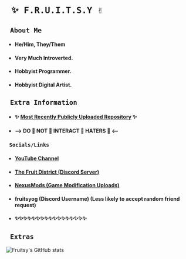 # <code> ✨ F.R.U.I.T.S.Y ✌ </code>

## <code> About Me </code>

- #### **He/Him, They/Them**
- #### **Very Much Introverted.**
- #### **Hobbyist Programmer.**
- #### **Hobbyist Digital Artist.**

## <code> Extra Information </code>

- #### ✨ **[Most Recently Publicly Uploaded Repository](https://github.com/ItzBlueBerries/MoreSlimefall)** ✨
- #### **--> DO 👏 NOT 👏 INTERACT 👏 HATERS 👏 <--**

### <code> Socials/Links </code>

- ####  **[YouTube Channel](https://www.youtube.com/@FruitsyOG)**
- #### **[The Fruit District (Discord Server)](https://discord.gg/PPvApVeuyn)**
- #### **[NexusMods (Game Modification Uploads)](https://www.nexusmods.com/users/151401268)**
- #### **fruitsyog (Discord Username) (Less likely to accept random friend request)**
- #### ✨✨✨✨✨✨✨✨✨✨✨✨✨✨✨✨✨

## <code> Extras </code>

![Fruitsy's GitHub stats](https://github-readme-stats.vercel.app/api?username=ItzBlueBerries&show_icons=true&theme=github_dark_dimmed)
